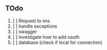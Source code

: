 ## TOdo
1. [ ] Request to sns
2. [ ] handle exceptions
3. [ ] swagger 
4. [ ] investigate how to add oauth
5. [ ] database (check if local for connection)